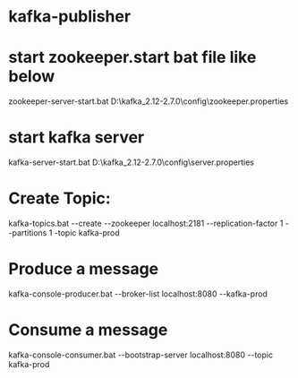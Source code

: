 # kafka-publisher



# start zookeeper.start bat file like below
zookeeper-server-start.bat D:\kafka_2.12-2.7.0\config\zookeeper.properties

# start kafka server
kafka-server-start.bat D:\kafka_2.12-2.7.0\config\server.properties

# Create Topic:
kafka-topics.bat --create --zookeeper localhost:2181 --replication-factor 1 --partitions 1 -topic kafka-prod

# Produce a message 
kafka-console-producer.bat --broker-list localhost:8080 --kafka-prod

# Consume a message
kafka-console-consumer.bat --bootstrap-server localhost:8080 --topic kafka-prod

